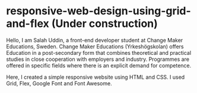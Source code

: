 # responsive-web-design-using-grid-and-flex (Under construction)
 
Hello, I am Salah Uddin, a front-end developer student at Change Maker Educations, Sweden. 
Change Maker Educations (Yrkeshögskolan) offers Education in a post-secondary form that combines theoretical and practical studies in close cooperation with employers and industry. Programmes are offered in specific fields where there is an explicit demand for competence.

Here, I created a simple responsive website using HTML and CSS. I used Grid, Flex, Google Font and Font Awesome.
